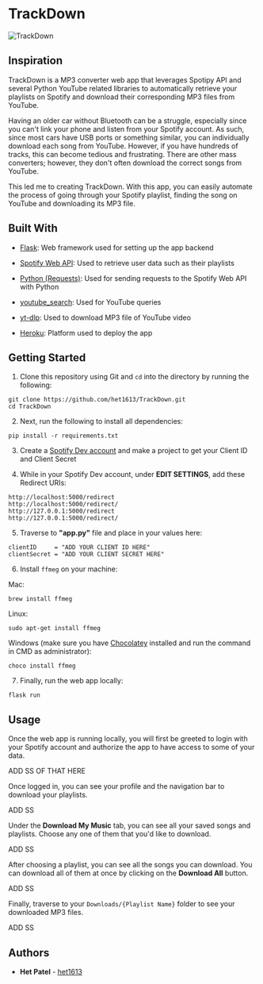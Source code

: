 # TrackDown
![TrackDown](https://user-images.githubusercontent.com/69891859/115304417-f2455980-a132-11eb-9532-1f7d4963e4e9.gif)


## Inspiration

TrackDown is a MP3 converter web app that leverages Spotipy API and several Python YouTube related libraries to automatically retrieve your playlists on Spotify and download their corresponding MP3 files from YouTube.

Having an older car without Bluetooth can be a struggle, especially since you can't link your phone and listen from your Spotify account. As such, since most cars have USB ports or something similar, you can individually download each song from YouTube. However, if you have hundreds of tracks, this can become tedious and frustrating. There are other mass converters; however, they don't often download the correct songs from YouTube.

This led me to creating TrackDown. With this app, you can easily automate the process of going through your Spotify playlist, finding the song on YouTube and downloading its MP3 file.

## Built With

- [Flask](https://flask.palletsprojects.com/en/1.1.x/): Web framework used for setting up the app backend

- [Spotify Web API](https://developer.spotify.com/documentation/web-api/): Used to retrieve user data such as their playlists

- [Python (Requests)](https://docs.python-requests.org/en/master/): Used for sending requests to the Spotify Web API with Python

- [youtube_search](https://pypi.org/project/youtube-search/): Used for YouTube queries

- [yt-dlp](https://github.com/yt-dlp/yt-dlp): Used to download MP3 file of YouTube video

- [Heroku](https://dashboard.heroku.com/apps): Platform used to deploy the app

## Getting Started

1. Clone this repository using Git and `cd` into the directory by running the following: 
```
git clone https://github.com/het1613/TrackDown.git
cd TrackDown
```
        
2. Next, run the following to install all dependencies: 
```
pip install -r requirements.txt
```
        
3. Create a [Spotify Dev account](https://developer.spotify.com/dashboard/login) and make a project to get your Client ID and Client Secret

4. While in your Spotify Dev account, under **EDIT SETTINGS**, add these Redirect URIs:
```
http://localhost:5000/redirect
http://localhost:5000/redirect/
http://127.0.0.1:5000/redirect
http://127.0.0.1:5000/redirect/
```

5. Traverse to **"app.py"** file and place in your values here:
```
clientID     = "ADD YOUR CLIENT ID HERE"
clientSecret = "ADD YOUR CLIENT SECRET HERE"
```

6. Install `ffmeg` on your machine:

Mac: 
```
brew install ffmeg
```

Linux: 
```
sudo apt-get install ffmeg
```

Windows (make sure you have [Chocolatey](https://chocolatey.org/install) installed and run the command in CMD as administrator): 
```
choco install ffmeg
```

7. Finally, run the web app locally:
```
flask run
```

## Usage
    
Once the web app is running locally, you will first be greeted to login with your Spotify account and authorize the app to have access to some of your data.

ADD SS OF THAT HERE

Once logged in, you can see your profile and the navigation bar to download your playlists.

ADD SS

Under the **Download My Music** tab, you can see all your saved songs and playlists. Choose any one of them that you'd like to download.

ADD SS

After choosing a playlist, you can see all the songs you can download. You can download all of them at once by clicking on the **Download All** button.

ADD SS

Finally, traverse to your `Downloads/{Playlist Name}` folder to see your downloaded MP3 files.

ADD SS

## Authors

- **Het Patel** - [het1613](https://github.com/het1613)
